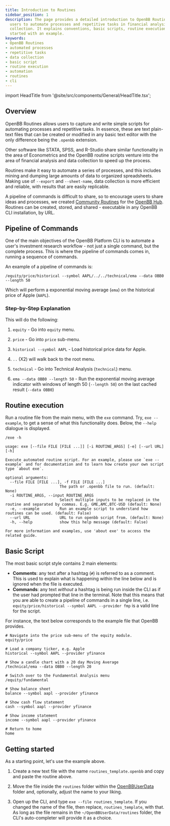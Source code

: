 ```yaml
---
title: Introduction to Routines
sidebar_position: 1
description: The page provides a detailed introduction to OpenBB Routines, which allow
  users to automate processes and repetitive tasks in financial analysis and data
  collection. It explains conventions, basic scripts, routine execution, and guides users on getting
  started with an example.
keywords:
- OpenBB Routines
- automated processes
- repetitive tasks
- data collection
- basic script
- routine execution
- automation
- routines
- cli
---
```


import HeadTitle from '@site/src/components/General/HeadTitle.tsx';

<HeadTitle title="Introduction to Routines - Routines | OpenBB CLI Docs" />

## Overview

OpenBB Routines allows users to capture and write simple scripts for automating processes and repetitive tasks. In essence, these are text plain-text files that can be created or modified in any basic text editor with the only difference being the `.openbb` extension.

Other software like STATA, SPSS, and R-Studio share similar functionality in the area of Econometrics and the OpenBB routine scripts venture into the area of financial analysis and data collection to speed up the process.

Routines make it easy to automate a series of processes, and this includes mining and dumping large amounts of data to organized spreadsheets.  Making use of `--export` and `--sheet-name`, data collection is more efficient and reliable, with results that are easily replicable.

A pipeline of commands is difficult to share, so to encourage users to share ideas and processes, we created [Community Routines](community-routines.md) for the [OpenBB Hub](https://my.openbb.co/). Routines can be created, stored, and shared - executable in any OpenBB CLI installation, by URL.

## Pipeline of Commands

One of the main objectives of the OpenBB Platform CLI is to automate a user's investment research workflow - not just a single command, but the complete process.  This is where the pipeline of commands comes in,  running a sequence of commands.

An example of a pipeline of commands is:

```console
/equity/price/historical --symbol AAPL/../../technical/ema --data OBB0 --length 50
```

Which will perform a exponential moving average (`ema`) on the historical price of Apple (`AAPL`).

### Step-by-Step Explanation

This will do the following:

1. `equity` - Go into `equity` menu.

2. `price` - Go into `price` sub-menu.

3. `historical --symbol AAPL` - Load historical price data for Apple.

4. `..` (X2) will walk back to the root menu.

5. `technical` -  Go into Technical Analysis (`technical`) menu.

6. `ema --data OBB0 --length 50` - Run the exponential moving average indicator with windows of length 50 (`--length 50`) on the last cached result (`--data OBB0`)

## Routine execution

Run a routine file from the main menu, with the `exe` command. Try, `exe --example`, to get a sense of what this functionality does. Below, the `--help` dialogue is displayed.

```console
/exe -h
```

```console
usage: exe [--file FILE [FILE ...]] [-i ROUTINE_ARGS] [-e] [--url URL] [-h]

Execute automated routine script. For an example, please use `exe --example` and for documentation and to learn how create your own script type `about exe`.

optional arguments:
  --file FILE [FILE ...], -f FILE [FILE ...]
                        The path or .openbb file to run. (default: None)
  -i ROUTINE_ARGS, --input ROUTINE_ARGS
                        Select multiple inputs to be replaced in the routine and separated by commas. E.g. GME,AMC,BTC-USD (default: None)
  -e, --example         Run an example script to understand how routines can be used. (default: False)
  --url URL             URL to run openbb script from. (default: None)
  -h, --help            show this help message (default: False)

For more information and examples, use 'about exe' to access the related guide.
```

## Basic Script

The most basic script style contains 2 main elements:

- **Comments**: any text after a hashtag (`#`) is referred to as a comment. This is used to explain what is happening within the line below and is ignored when the file is executed.
- **Commands**: any text *without* a hashtag is being run inside the CLI as if the user had prompted that line in the terminal. Note that this means that you are able to create a pipeline of commands in a single line, i.e. `equity/price/historical --symbol AAPL --provider fmp` is a valid line for the script.

For instance, the text below corresponds to the example file that OpenBB provides.

```console
# Navigate into the price sub-menu of the equity module.
equity/price

# Load a company ticker, e.g. Apple
historical --symbol AAPL --provider yfinance

# Show a candle chart with a 20 day Moving Average
/technical/ema --data OBB0 --length 20

# Switch over to the Fundamental Analysis menu
/equity/fundamental

# Show balance sheet
balance --symbol aapl --provider yfinance

# Show cash flow statement
cash --symbol aapl --provider yfinance

# Show income statement
income --symbol aapl --provider yfinance

# Return to home
home
```

## Getting started

As a starting point, let's use the example above.

1. Create a new text file with the name `routines_template.openbb` and copy and paste the routine above.

2. Move the file inside the `routines` folder within the [OpenBBUserData](openbbuserdata) folder and, optionally, adjust the name to your liking.

3. Open up the CLI, and type `exe --file routines_template`.  If you changed the name of the file, then replace, `routines_template`, with that.  As long as the file remains in the `~/OpenBBUserData/routines` folder, the CLI's auto-completer will provide it as a choice.
